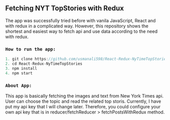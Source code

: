 ## Fetching NYT TopStories with Redux

The app was successfully tried before with vanila JavaScript, React and with redux in a complicated way. However, this repository shows the shortest and easiest way to fetch api and use data according to the need with redux.

### `How to run the app:` 

```js
1. git clone https://github.com/usmanali598/React-Redux-NyTimeTopStories.git
2. cd React-Redux-NyTimeTopStories
3. npm install
4. npm start
```

### `About App:`

This app is basically fetching the images and text from New York Times api. User can choose the topic and read the related top storis. Currently, I have put my api key that I will change later. Therefore, you could configure your own api key that is in reducer/fetchReducer > fetchPostsWithRedux method.


